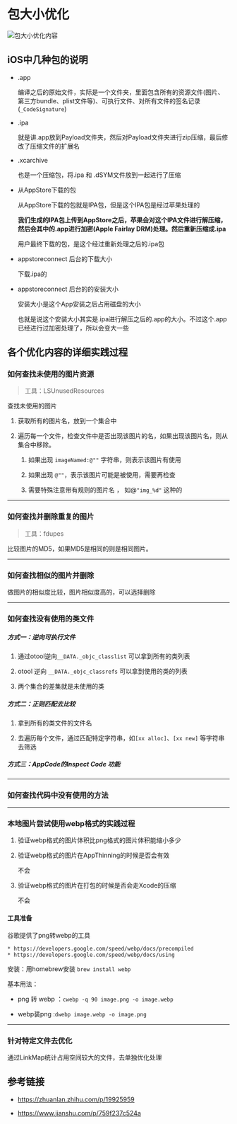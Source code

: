 # 包大小优化

![包大小优化内容](https://upload-images.jianshu.io/upload_images/1284329-6390499ea74e3fad.png?imageMogr2/auto-orient/strip%7CimageView2/2/w/1240)

## iOS中几种包的说明

* .app 

	编译之后的原始文件，实际是一个文件夹，里面包含所有的资源文件(图片、第三方bundle、plist文件等)、可执行文件、对所有文件的签名记录(`_CodeSignature`)

* .ipa

	就是讲.app放到Payload文件夹，然后对Payload文件夹进行zip压缩，最后修改了压缩文件的扩展名

* .xcarchive
	
	也是一个压缩包，将.ipa 和 .dSYM文件放到一起进行了压缩

* 从AppStore下载的包

	从AppStore下载的包就是IPA包，但是这个IPA包是经过苹果处理的

	**我们生成的IPA包上传到AppStore之后，苹果会对这个IPA文件进行解压缩，然后会其中的.app进行加密(Apple Fairlay DRM)处理。然后重新压缩成.ipa**

	用户最终下载的包，是这个经过重新处理之后的.ipa包

* appstoreconnect 后台的下载大小

	下载.ipa的

* appstoreconnect 后台的的安装大小

	安装大小是这个App安装之后占用磁盘的大小

	也就是说这个安装大小其实是.ipa进行解压之后的.app的大小。不过这个.app已经进行过加密处理了，所以会变大一些

## 各个优化内容的详细实践过程


### 如何查找未使用的图片资源

> 工具：LSUnusedResources

查找未使用的图片

1. 获取所有的图片名，放到一个集合中

2. 遍历每一个文件，检查文件中是否出现该图片的名，如果出现该图片名，则从集合中移除。

	1. 如果出现 `imageNamed:@""` 字符串，则表示该图片有使用

	2. 如果出现 `@""`，表示该图片可能是被使用，需要再检查

	3. 需要特殊注意带有规则的图片名 ， 如@`"img_%d"` 这种的

***

### 如何查找并删除重复的图片

> 工具：fdupes

比较图片的MD5，如果MD5是相同的则是相同图片。

***

### 如何查找相似的图片并删除

做图片的相似度比较，图片相似度高的，可以选择删除

***

### 如何查找没有使用的类文件

##### 方式一：逆向可执行文件

1. 通过otool逆向`__DATA._objc_classlist` 可以拿到所有的类列表

2. otool 逆向 `__DATA._objc_classrefs` 可以拿到使用的类的列表

3. 两个集合的差集就是未使用的类

##### 方式二：正则匹配去比较

1. 拿到所有的类文件的文件名

2. 去遍历每个文件，通过匹配特定字符串，如`[xx alloc]`、`[xx new]` 等字符串去筛选

##### 方式三：AppCode的Inspect Code 功能

***

### 如何查找代码中没有使用的方法

***

### 本地图片尝试使用webp格式的实践过程

1. 验证webp格式的图片体积比png格式的图片体积能缩小多少

2. 验证webp格式的图片在AppThinning的时候是否会有效

	不会

3. 验证webp格式的图片在打包的时候是否会走Xcode的压缩

	不会

#### 工具准备

谷歌提供了png转webp的工具 

	* https://developers.google.com/speed/webp/docs/precompiled  
	* https://developers.google.com/speed/webp/docs/using

安装：用homebrew安装 `brew install webp`

基本用法：

* png 转 webp ：`cwebp -q 90 image.png -o image.webp` 

* webp装png :`dwebp image.webp -o image.png`

***

### 针对特定文件去优化

通过LinkMap统计占用空间较大的文件，去单独优化处理


## 参考链接

* https://zhuanlan.zhihu.com/p/19925959 

* https://www.jianshu.com/p/759f237c524a

